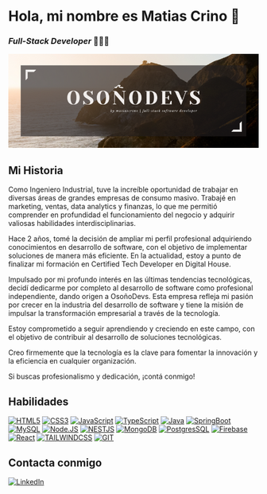 # Hola, mi nombre es Matias Crino 👋

### *Full-Stack Developer* 👨🏽‍💻

<img src="./OsoñoDev.png">


## Mi Historia


Como Ingeniero Industrial, tuve la increíble oportunidad de trabajar en diversas áreas de grandes empresas de consumo masivo. Trabajé en marketing, ventas, data analytics y finanzas, lo que me permitió comprender en profundidad el funcionamiento del negocio y adquirir valiosas habilidades interdisciplinarias.

Hace 2 años, tomé la decisión de ampliar mi perfil profesional adquiriendo conocimientos en desarrollo de software, con el objetivo de implementar soluciones de manera más eficiente. En la actualidad, estoy a punto de finalizar mi formación en Certified Tech Developer en Digital House. 

Impulsado por mi profundo interés en las últimas tendencias tecnológicas, decidí dedicarme por completo al desarrollo de software como profesional independiente, dando origen a OsoñoDevs. Esta empresa refleja mi pasión por crecer en la industria del desarrollo de software y tiene la misión de impulsar la transformación empresarial a través de la tecnología.

Estoy comprometido a seguir aprendiendo y creciendo en este campo, con el objetivo de contribuir al desarrollo de soluciones tecnológicas. 

Creo firmemente que la tecnología es la clave para fomentar la innovación y la eficiencia en cualquier organización.

Si buscas profesionalismo y dedicación, ¡contá conmigo!





## Habilidades
[![HTML5](https://img.shields.io/badge/HTML5-F7DF1E?style=for-the-badge&logo=HTML5&logoColor=white&labelColor=101010)]()
[![CSS3](https://img.shields.io/badge/CCS3-F7DF1E?style=for-the-badge&logo=CSS3&logoColor=white&labelColor=101010)]()
[![JavaScript](https://img.shields.io/badge/JavaScript-F7DF1E?style=for-the-badge&logo=javascript&logoColor=white&labelColor=101010)]()
[![TypeScript](https://img.shields.io/badge/Typescript-447?style=for-the-badge&logo=TypeScript&logoColor=white&labelColor=101010)]()
[![Java](https://img.shields.io/badge/Java-444?style=for-the-badge&logo=java&logoColor=white&labelColor=101010)]()
[![SpringBoot](https://img.shields.io/badge/SpringBoot-F7DF1E?style=for-the-badge&logo=springboot&logoColor=white&labelColor=101010)]()
[![MySQL](https://img.shields.io/badge/MySQL-4479A1?style=for-the-badge&logo=mysql&logoColor=white&labelColor=101010)]()
[![Node.JS](https://img.shields.io/badge/Node.JS-339933?style=for-the-badge&logo=node.js&logoColor=white&labelColor=101010)]()
[![NESTJS](https://img.shields.io/badge/NESTJS-F7DF1E?style=for-the-badge&logo=NESTJS&logoColor=white&labelColor=101010)]()
[![MongoDB](https://img.shields.io/badge/MongoDB-47A248?style=for-the-badge&logo=mongodb&logoColor=white&labelColor=101010)]()
[![PostgresSQL](https://img.shields.io/badge/Postgres_sql-47A248?style=for-the-badge&logo=postgresql&logoColor=white&labelColor=101010)]()
[![Firebase](https://img.shields.io/badge/Firebase-FFCA28?style=for-the-badge&logo=firebase&logoColor=white&labelColor=101010)]()
[![React](https://img.shields.io/badge/React-4479A1?style=for-the-badge&logo=react&logoColor=white&labelColor=101010)]()
[![TAILWINDCSS](https://img.shields.io/badge/TAILWIND-4479A1?style=for-the-badge&logo=tailwindcss&logoColor=white&labelColor=101010)]()
[![GIT](https://img.shields.io/badge/GIT-4479A1?style=for-the-badge&logo=GIT&logoColor=white&labelColor=101010)]()


## Contacta conmigo


[![LinkedIn](https://img.shields.io/badge/LinkedIn-Matias_Crino-0077B5?style=for-the-badge&logo=linkedin&logoColor=white&labelColor=101010)](https://www.linkedin.com/in/matiascrino)


